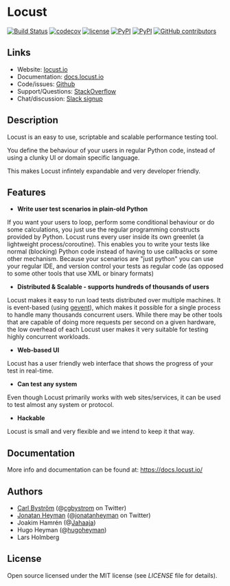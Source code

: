 # Locust

[![Build Status](https://travis-ci.com/locustio/locust.svg?branch=master)](https://travis-ci.com/locustio/locust)
[![codecov](https://codecov.io/gh/locustio/locust/branch/master/graph/badge.svg)](https://codecov.io/gh/locustio/locust)
[![license](https://img.shields.io/github/license/locustio/locust.svg)](https://github.com/locustio/locust/blob/master/LICENSE)
[![PyPI](https://img.shields.io/pypi/v/locust.svg)](https://pypi.org/project/locust/)
[![PyPI](https://img.shields.io/pypi/pyversions/locust.svg)](https://pypi.org/project/locust/)
[![GitHub contributors](https://img.shields.io/github/contributors/locustio/locust.svg)](https://github.com/locustio/locust/graphs/contributors)

## Links

* Website: <a href="https://locust.io">locust.io</a>
* Documentation: <a href="https://docs.locust.io">docs.locust.io</a>
* Code/issues: <a href="https://github.com/locustio/locust">Github</a>
* Support/Questions: <a href="https://stackoverflow.com/questions/tagged/locust">StackOverflow</a>
* Chat/discussion: [Slack signup](https://slack.locust.io/)

## Description

Locust is an easy to use, scriptable and scalable performance testing tool.

You define the behaviour of your users in regular Python code, instead of using a clunky UI or domain specific language.

This makes Locust infintely expandable and very developer friendly.

## Features

* **Write user test scenarios in plain-old Python**<br>

 If you want your users to loop, perform some conditional behaviour or do some calculations, you just use the regular programming constructs provided by Python. Locust runs every user inside its own greenlet (a lightweight process/coroutine). This enables you to write your tests like normal (blocking) Python code instead of having to use callbacks or some other mechanism.
 Because your scenarios are "just python" you can use your regular IDE, and version control your tests as regular code (as opposed to some other tools that use XML or binary formats)

* **Distributed & Scalable - supports hundreds of thousands of users**<br>

 Locust makes it easy to run load tests distributed over multiple machines.
 It is event-based (using <a href="http://www.gevent.org/">gevent</a>), which makes it possible for a single process to handle many thousands concurrent users. While there may be other tools that are capable of doing more requests per second on a given hardware, the low overhead of each Locust user makes it very suitable for testing highly concurrent workloads.
 
* **Web-based UI**<br>

 Locust has a user friendly web interface that shows the progress of your test in real-time.

* **Can test any system**<br>

 Even though Locust primarily works with web sites/services, it can be used to test almost any system or protocol.

* **Hackable**

 Locust is small and very flexible and we intend to keep it that way.

## Documentation

More info and documentation can be found at: <a href="https://docs.locust.io/">https://docs.locust.io/</a>

## Authors

- <a href="http://cgbystrom.com">Carl Bystr&ouml;m</a> (@<a href="https://twitter.com/cgbystrom">cgbystrom</a> on Twitter)
- <a href="http://heyman.info">Jonatan Heyman</a> (@<a href="https://twitter.com/jonatanheyman">jonatanheyman</a> on Twitter)
- Joakim Hamrén (@<a href="https://twitter.com/Jahaaja">Jahaaja</a>)
- Hugo Heyman (@<a href="https://twitter.com/hugoheyman">hugoheyman</a>)
- Lars Holmberg

## License

Open source licensed under the MIT license (see _LICENSE_ file for details).